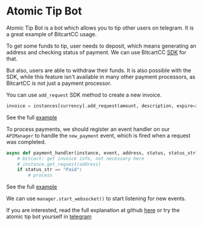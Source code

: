 # Atomic Tip Bot

Atomic Tip Bot is a bot which allows you to tip other users on telegram. It is a great example of BitcartCC usage.

To get some funds to tip, user needs to deposit, which means generating an address and checking status of payment. We can use BitcartCC [SDK](https://sdk.bitcartcc.com) for that.

But also, users are able to withdraw their funds. It is also possible with the SDK, while this feature isn't available in many other payment processors, as BitcartCC is not just a payment processor.

You can use `add_request` SDK method to create a new invoice. 

```python
invoice = instances[currency].add_request(amount, description, expire=20160)
```

See the full [example](https://github.com/bitcartcc/bitcart-sdk/blob/804a6438b1187dff5da538feba16f65a25aae86f/examples/atomic_tipbot/bot.py#L320)

To process payments, we should register an event handler on our `APIManager` to handle the `new_payment` event, which is fired when a request was completed.

```python
async def payment_handler(instance, event, address, status, status_str):
    # bitcart: get invoice info, not necessary here
    # instance.get_request(address)
    if status_str == "Paid":
        # process
```

See the full [example](https://github.com/bitcartcc/bitcart-sdk/blob/804a6438b1187dff5da538feba16f65a25aae86f/examples/atomic_tipbot/bot.py#L383)

We can use `manager.start_websocket()` to start listening for new events.

If you are interested, read the full explanation at github [here](https://github.com/bitcartcc/bitcart-sdk/blob/master/examples/atomic_tipbot/README.md) or try the atomic tip bot yourself in [telegram](https://t.me/bitcart_atomic_tipbot)

